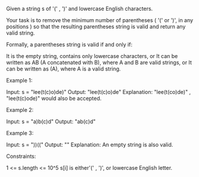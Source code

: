Given a string s of '(' , ')' and lowercase English characters.

Your task is to remove the minimum number of parentheses ( '(' or ')', in any
positions ) so that the resulting parentheses string is valid and return any
valid string.

Formally, a parentheses string is valid if and only if:


It is the empty string, contains only lowercase characters, or
It can be written as AB (A concatenated with B), where A and B are valid
strings, or
It can be written as (A), where A is a valid string.



Example 1:


Input: s = "lee(t(c)o)de)"
Output: "lee(t(c)o)de"
Explanation: "lee(t(co)de)" , "lee(t(c)ode)" would also be accepted.


Example 2:


Input: s = "a)b(c)d"
Output: "ab(c)d"


Example 3:


Input: s = "))(("
Output: ""
Explanation: An empty string is also valid.



Constraints:


1 <= s.length <= 10^5
s[i] is either'(' , ')', or lowercase English letter.




